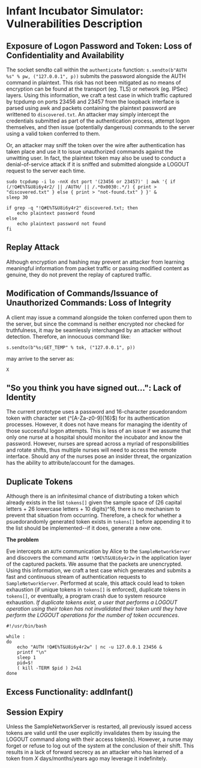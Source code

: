 # Infant Incubator Simulator: Vulnerabilities Description

## Exposure of Logon Password and Token: Loss of Confidentiality and Availability

The socket sendto call within the ``authenticate`` function: ``s.sendto(b"AUTH %s" % pw, ("127.0.0.1", p))`` submits the password alongside the AUTH command in plaintext. This risk has not been mitigated as no means of encryption can be found at the transport (eg. TLS) or network (eg. IPSec) layers. Using this information, we craft a test case in which traffic captured by tcpdump on ports 23456 and 23457 from the loopback interface is parsed using awk and packets containing the plaintext password are writtened to ``discovered.txt``. An attacker may simply intercept the credentials submitted as part of the authentication process, attempt logon themselves, and then issue (potentially dangerous) commands to the server using a valid token conferred to them.

Or, an attacker may sniff the token over the wire after authentication has taken place and use it to issue unauthorized commands against the unwitting user. In fact, the plaintext token may also be used to conduct a denial-of-service attack if it is sniffed and submitted alongside a LOGOUT request to the server each time.

```
sudo tcpdump -i lo -nnX dst port '(23456 or 23457)' | awk '{ if (/!Q#E%T&U8i6y4r2/ || /AUTH/ || /.*0x0030:.*/) { print > "discovered.txt" } else { print > "not-found.txt" } }' &
sleep 30

if grep -q "!Q#E%T&U8i6y4r2" discovered.txt; then
    echo plaintext password found
else
    echo plaintext password not found
fi
```

## Replay Attack

Although encryption and hashing may prevent an attacker from learning meaningful information from packet traffic or passing modified content as genuine, they do not prevent the replay of captured traffic. 

## Modification of Commands/Issuance of Unauthorized Commands: Loss of Integrity

A client may issue a command alongside the token conferred upon them to the server, but since the command is neither encrypted nor checked for truthfulness, it may be seamlessly interchanged by an attacker without detection. Therefore, an innocuous command like: 

``s.sendto(b"%s;GET_TEMP" % tok, ("127.0.0.1", p))``

may arrive to the server as:

``X``

## "So you think you have signed out...": Lack of Identity

The current prototype uses a password and 16-character psuedorandom token with character set (^[A-Za-z0-9]{16}$) for its authentication processes. However, it does not have means for managing the identity of those successful logon attempts. This is less of an issue if we assume that only one nurse at a hospital should monitor the incubator and know the password. However, nurses are spread across a myriad of responsibilities and rotate shifts, thus multiple nurses will need to access the remote interface. Should any of the nurses pose an insider threat, the organization has the ability to attribute/account for the damages.

## Duplicate Tokens

Although there is an infinitesimal chance of distributing a token which already exists in the list ``tokens[]`` given the sample space of (26 capital letters + 26 lowercase letters + 10 digits)^16, there is no mechanism to prevent that situation from occurring. Therefore, a check for whether a psuedorandomly generated token exists in ``tokens[]`` before appending it to the list should be implemented--if it does, generate a new one.

**The problem**

Eve intercepts an ``AUTH`` communication by Alice to the ``SampleNetworkServer`` and discovers the command ``AUTH !Q#E%T&U8i6y4r2w`` in the application layer of the captured packets. We assume that the packets are unencrypted. Using this information, we craft a test case which generates and submits a fast and continuous stream of authentication requests to ``SampleNetworkServer``. Performed at scale, this attack could lead to token exhaustion (if unique tokens in ``tokens[]`` is enforced), duplicate tokens in ``tokens[]``, or eventually, a program crash due to system resource exhaustion. _If duplicate tokens exist, a user that performs a LOGOUT operation using their token has not invalidated their token until they have perform the LOGOUT operations for the number of token occurences_.

```
#!/usr/bin/bash

while :
do
	echo "AUTH !Q#E%T&U8i6y4r2w" | nc -u 127.0.0.1 23456 &
	printf "\n"
	sleep 1
	pid=$!
	( kill -TERM $pid ) 2>&1
done
```

## Excess Functionality: addInfant()

## Session Expiry

Unless the SampleNetworkServer is restarted, all previously issued access tokens are valid until the user explicitly invalidates them by issuing the LOGOUT command along with their access token(s). However, a nurse may forget or refuse to log out of the system at the conclusion of their shift. This results in a lack of forward secrecy as an attacker who has learned of a token from _X_ days/months/years ago may leverage it indefinitely.
